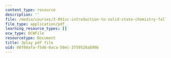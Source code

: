 ```yaml
---
content_type: resource
description: ''
file: /media/courses/3-091sc-introduction-to-solid-state-chemistry-fall-2010/08f00afaf5d60aca50ec3759528ab90b_up3zP2z81SE.pdf
file_type: application/pdf
learning_resource_types: []
ocw_type: OCWFile
resourcetype: Document
title: 3play pdf file
uid: 08f00afa-f5d6-0aca-50ec-3759528ab90b
---
```

